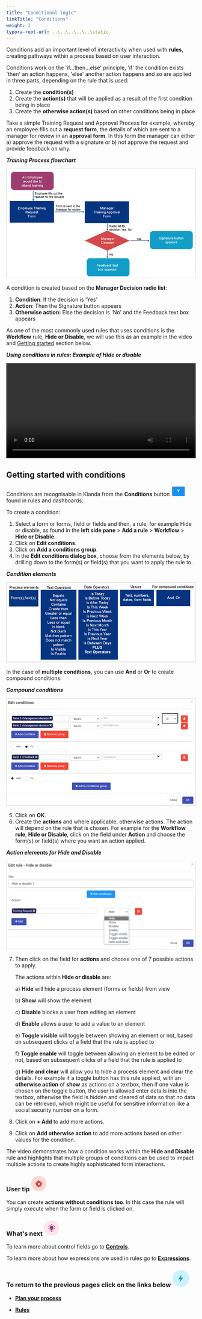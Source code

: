 ```yaml
---
title: "Conditional logic"
linkTitle: "Conditions"
weight: 3
typora-root-url: ..\..\..\..\..\static
---
```


Conditions add an important level of interactivity when used with **rules**, creating pathways within a process based on user interaction. 

Conditions work on the 'if...then...else' principle, 'if' the condition exists 'then' an action happens, 'else' another action happens and so are applied in three parts, depending on the rule that is used:

1. Create the **condition(s)**
2. Create the **action(s)** that will be applied as a result of the first condition being in place
3. Create the **otherwise action(s)** based on other conditions being in place

Take a simple Training Request and Approval Process for example, whereby an employee fills out a **request form**, the details of which are sent to a manager for review in an **approval form**. In this form the manager can either a) approve the request with a signature or b) not approve the request and provide feedback on why. 

***Training Process flowchart***

![Training Process flowchart](/images/trainingflow.gif)

A condition is created based on the **Manager Decision radio list**:

1. **Condition**: If the decision is 'Yes'
2. **Action**: Then the Signature button appears
3. **Otherwise action:** Else the decision is 'No' and the Feedback text box appears

As one of the most commonly used rules that uses conditions is the **Workflow** rule, **Hide or Disable**, we will use this as an example in the video and [Getting started](#getting-started-with-conditions) section below.

***Using conditions in rules: Example of Hide or disable***

<video width="100%" style="width:100%" controls>
    <source src="/videos/conditions.mp4">
    Your browser does not support the video tag.
    </source>
</video>



## Getting started with conditions ##

Conditions are recognisable in Kianda from the **Conditions** button ![Conditions button](/images/condition.png) found in rules and dashboards. 

To create a condition:

1. Select a form or forms, field or fields and then, a rule, for example Hide or disable, as found in the **left side pane** > **Add a rule** > **Workflow** > **Hide or Disable**. 
2. Click on **Edit conditions**.
3. Click on **Add a conditions group**.
4. In the **Edit conditions dialog box**, choose from the elements below, by drilling down to the form(s) or field(s) that you want to apply the rule to.

***Condition elements***

![Condition elements](/images/conditions3.gif)

In the case of **multiple conditions**, you can use **And** or **Or** to create compound conditions.

***Compound conditions***

![Compound conditions](/images/editconditions.gif)

5. Click on **OK**.
6. Create the **actions** and where applicable, otherwise actions. The action will depend on the rule that is chosen. For example for the **Workflow rule**, **Hide or Disable**, click on the field under **Action** and choose the form(s) or field(s) where you want an action applied.


***Action elements for Hide and Disable***

![7 actions for Hide or Disable](/images/hideoptions.gif)

7. Then click on the field for **actions** and choose one of  7 possible actions to apply.

   The actions within **Hide or disable** are: 

   a) **Hide** will hide a process element (forms or fields) from view

   b) **Show** will show the element

   c) **Disable** blocks a user from editing an element

   d) **Enable** allows a user to add a value to an element

   e) **Toggle visible** will toggle between showing an element or not, based on subsequent clicks of a field that the rule is applied to

   f) **Toggle enable** will toggle between allowing an element to be edited or not, based on subsequent clicks of a field that the rule is applied to

   g) **Hide and clear** will allow you to hide a process element and clear the details. For example if a toggle button has this rule applied, with an **otherwise action** of **show** as actions on a textbox, then if one value is chosen on the toggle button, the user is allowed enter details into the textbox, otherwise the field is hidden and cleared of data so that no data can be retrieved, which might be useful for sensitive information like a social security number on a form.

8. Click on **+ Add** to add more actions. 

8. Click on **Add otherwise action** to add more actions based on other values for the condition.

The video demonstrates how a condition works within the **Hide and Disable** rule and highlights that multiple groups of conditions can be used to impact multiple actions to create highly sophisticated form interactions. 



### User tip  ![Target icon](/images/05.png)

You can create **actions** **without conditions too**. In this case the rule will simply execute when the form or field is clicked on.





### What's next  ![Idea icon](/images/18.png)

To learn more about control fields go to [**Controls**](/docs/getting-started/create-first-process/plan-your-process/controls/). 

To learn more about how expressions are used in rules go to [**Expressions**](/docs/getting-started/create-first-process/plan-your-process/expressions/). 



### **To return to the previous pages click on the links below**  ![Idea icon](/images/10.png)

- [**Plan your process**](/docs/getting-started/create-first-process/plan-your-process/) 

- [**Rules**](/docs/getting-started/create-first-process/plan-your-process/rules/)

  

